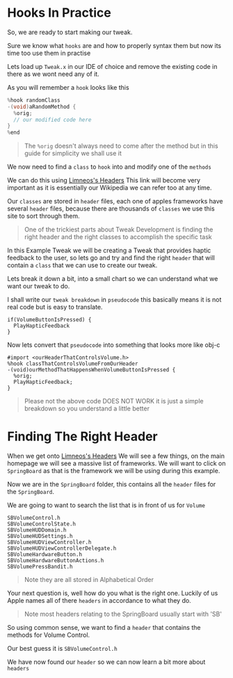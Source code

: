 # Hooks In Practice

So, we are ready to start making our tweak.

Sure we know what `hooks` are and how to properly syntax them but now its time
too use them in practise

Lets load up `Tweak.x` in our IDE of choice and remove the existing code
in there as we wont need any of it.

As you will remember a `hook` looks like this

```objective-c
%hook randomClass
-(void)aRandomMethod {
  %orig;
  // our modified code here
}
%end
```
> The `%orig` doesn't always need to come after the method but in this guide for simplicity we shall use it 

We now need to find a `class` to `hook` into and modify one of the `methods`

We can do this using [Limneos's Headers](https://developer.limneos.net/?ios=13.1.3)
This link will become very important as it is essentially our Wikipedia we can
refer too at any time.

Our `classes` are stored in `header` files, each one of apples frameworks have
several `header` files, because there are thousands of `classes` we use this
site to sort through them.

> One of the trickiest parts about Tweak Development is finding the right
header and the right classes to accomplish the specific task

In this Example Tweak we will be creating a Tweak that provides haptic feedback
to the user, so lets go and try and find the right `header` that will contain a
`class` that we can use to create our tweak.

Lets break it down a bit, into a small chart so we can understand what we want
our tweak to do.

I shall write our `tweak breakdown` in `pseudocode` this basically means it is
not real code but is easy to translate.

```pseudocode
if(VolumeButtonIsPressed) {
  PlayHapticFeedback
}
```

Now lets convert that `pseudocode` into something that looks more like obj-c

```pseudocode
#import <ourHeaderThatControlsVolume.h>
%hook classThatControlsVolumeFromOurHeader
-(void)ourMethodThatHappensWhenVolumeButtonIsPressed {
  %orig;
  PlayHapticFeedback;
}
```

> Please not the above code DOES NOT WORK it is just a simple breakdown so you
understand a little better

# Finding The Right Header

When we get onto [Limneos's Headers](https://developer.limneos.net/?ios=13.1.3)
We will see a few things, on the main homepage we will see a massive list of
frameworks. We will want to click on `SpringBoard` as that is the framework we
will be using during this example.

Now we are in the `SpringBoard` folder, this contains all the `header` files for
the `SpringBoard`.

We are going to want to search the list that is in front of us for `Volume`

```UTF-8
SBVolumeControl.h   
SBVolumeControlState.h   
SBVolumeHUDDomain.h   
SBVolumeHUDSettings.h   
SBVolumeHUDViewController.h   
SBVolumeHUDViewControllerDelegate.h   
SBVolumeHardwareButton.h   
SBVolumeHardwareButtonActions.h   
SBVolumePressBandit.h
```

> Note they are all stored in Alphabetical Order

Your next question is, well how do you what is the right one. Luckily of us
Apple names all of there `headers` in accordance to what they do.

> Note most headers relating to the SpringBoard usually start with 'SB'

So using common sense, we want to find a `header` that contains the methods for
Volume Control.

Our best guess it is `SBVolumeControl.h`

We have now found our `header` so we can now learn a bit more about `headers`
